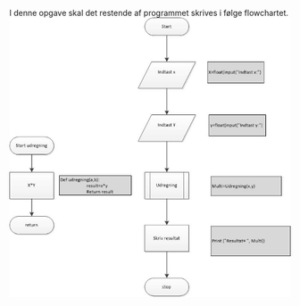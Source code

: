 
<p>I denne opgave skal det restende af programmet skrives i følge flowchartet.
<img src="Flowchart kald af funktion.jpg" alt="" /></p>